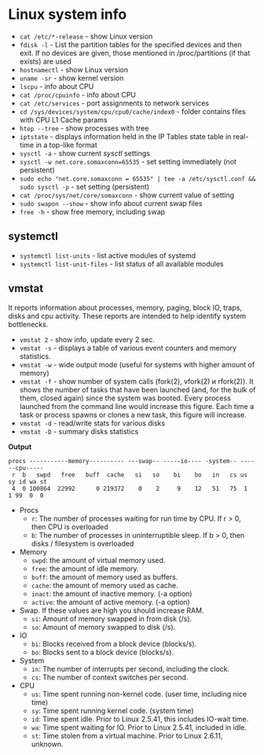 # Linux system info

- `cat /etc/*-release` - show Linux version
- `fdisk -l` - List  the  partition  tables for the specified devices and then exit.  If no devices are given, those mentioned in /proc/partitions (if that exists) are used
- `hostnamectl` - show Linux version
- `uname -sr` - show kernel version
- `lscpu` - info about CPU
- `cat /proc/cpuinfo` - info about CPU
- `cat /etc/services` - port assignments to network services
- `cd /sys/devices/system/cpu/cpu0/cache/index0` - folder contains files with CPU L1 Cache params
- `htop --tree` - show processes with tree
- `iptstate` - displays information held in the IP Tables state table in real-time in a top-like format
- `sysctl -a` - show current *sysctl* settings
- `sysctl -w net.core.somaxconn=65535` - set setting immediately (not persistent)
- `sudo echo "net.core.somaxconn = 65535" | tee -a /etc/sysctl.conf && sudo sysctl -p` - set setting (persistent)
- `cat /proc/sys/net/core/somaxconn` - show current value of setting
- `sudo swapon --show` - show info about current swap files
- `free -h` - show free memory, including swap

## systemctl

- `systemctl list-units` - list active modules of systemd
- `systemctl list-unit-files` - list status of all available modules

## vmstat

It reports information about processes, memory, paging, block IO, traps, disks and cpu activity.
These reports are intended to help identify system bottlenecks.

- `vmstat 2` - show info, update every 2 sec.
- `vmstat -s` - displays a table of various event counters  and  memory  statistics.
- `vmstat -w` - wide output mode (useful for systems with higher amount of memory)
- `vmstat -f` - show number of system calls (fork(2), vfork(2) и rfork(2)). It shows the number of tasks that have been launched (and, for the bulk of them, closed again) since the system was booted. Every process launched from the command line would increase this figure. Each time a task or process spawns or clones a new task, this figure will increase.
- `vmstat -d` - read/write stats for various disks
- `vmstat -D` - summary disks statistics

**Output**

```
procs -----------memory---------- ---swap-- -----io---- -system-- ------cpu-----
 r  b   swpd   free   buff  cache   si   so    bi    bo   in   cs us sy id wa st
 4  0 100864  22992      0 219372    0    2     9    12   51   75  1  1 99  0  0
```

- Procs
    - `r`: The number of processes waiting for run time by CPU. If r > 0, then CPU is overloaded
    - `b`: The number of processes in uninterruptible sleep. If b > 0, then disks / filesystem is overloaded
- Memory
    - `swpd`: the amount of virtual memory used.
    - `free`: the amount of idle memory.
    - `buff`: the amount of memory used as buffers.
    - `cache`: the amount of memory used as cache.
    - `inact`: the amount of inactive memory. (-a option)
    - `active`: the amount of active memory. (-a option)
- Swap. If these values are high you should increase RAM.
    - `si`: Amount of memory swapped in from disk (/s).
    - `so`: Amount of memory swapped to disk (/s).
- IO
    - `bi`: Blocks received from a block device (blocks/s).
    - `bo`: Blocks sent to a block device (blocks/s).
- System
    - `in`: The number of interrupts per second, including the clock.
    - `cs`: The number of context switches per second.
- CPU
    - `us`: Time spent running non-kernel code. (user time, including nice time)
    - `sy`: Time spent running kernel code. (system time)
    - `id`: Time spent idle. Prior to Linux 2.5.41, this includes IO-wait time.
    - `wa`: Time spent waiting for IO. Prior to Linux 2.5.41, included in idle.
    - `st`: Time stolen from a virtual machine. Prior to Linux 2.6.11, unknown.
